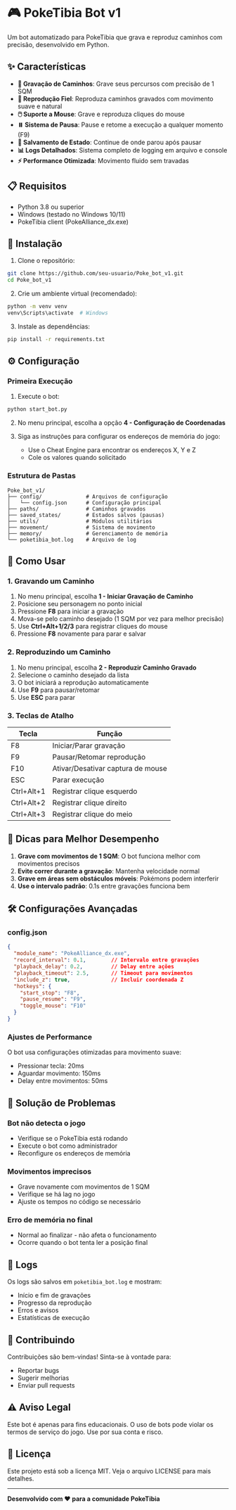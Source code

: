 # 🎮 PokeTibia Bot v1

Um bot automatizado para PokeTibia que grava e reproduz caminhos com precisão, desenvolvido em Python.

## ✨ Características

- **🎯 Gravação de Caminhos**: Grave seus percursos com precisão de 1 SQM
- **🔄 Reprodução Fiel**: Reproduza caminhos gravados com movimento suave e natural
- **🖱️ Suporte a Mouse**: Grave e reproduza cliques do mouse
- **⏸️ Sistema de Pausa**: Pause e retome a execução a qualquer momento (F9)
- **💾 Salvamento de Estado**: Continue de onde parou após pausar
- **📊 Logs Detalhados**: Sistema completo de logging em arquivo e console
- **⚡ Performance Otimizada**: Movimento fluido sem travadas

## 📋 Requisitos

- Python 3.8 ou superior
- Windows (testado no Windows 10/11)
- PokeTibia client (PokeAlliance_dx.exe)

## 🚀 Instalação

1. Clone o repositório:
```bash
git clone https://github.com/seu-usuario/Poke_bot_v1.git
cd Poke_bot_v1
```

2. Crie um ambiente virtual (recomendado):
```bash
python -m venv venv
venv\Scripts\activate  # Windows
```

3. Instale as dependências:
```bash
pip install -r requirements.txt
```

## ⚙️ Configuração

### Primeira Execução

1. Execute o bot:
```bash
python start_bot.py
```

2. No menu principal, escolha a opção **4 - Configuração de Coordenadas**

3. Siga as instruções para configurar os endereços de memória do jogo:
   - Use o Cheat Engine para encontrar os endereços X, Y e Z
   - Cole os valores quando solicitado

### Estrutura de Pastas

```
Poke_bot_v1/
├── config/              # Arquivos de configuração
│   └── config.json      # Configuração principal
├── paths/               # Caminhos gravados
├── saved_states/        # Estados salvos (pausas)
├── utils/               # Módulos utilitários
├── movement/            # Sistema de movimento
├── memory/              # Gerenciamento de memória
└── poketibia_bot.log    # Arquivo de log
```

## 📖 Como Usar

### 1. Gravando um Caminho

1. No menu principal, escolha **1 - Iniciar Gravação de Caminho**
2. Posicione seu personagem no ponto inicial
3. Pressione **F8** para iniciar a gravação
4. Mova-se pelo caminho desejado (1 SQM por vez para melhor precisão)
5. Use **Ctrl+Alt+1/2/3** para registrar cliques do mouse
6. Pressione **F8** novamente para parar e salvar

### 2. Reproduzindo um Caminho

1. No menu principal, escolha **2 - Reproduzir Caminho Gravado**
2. Selecione o caminho desejado da lista
3. O bot iniciará a reprodução automaticamente
4. Use **F9** para pausar/retomar
5. Use **ESC** para parar

### 3. Teclas de Atalho

| Tecla | Função |
|-------|---------|
| F8 | Iniciar/Parar gravação |
| F9 | Pausar/Retomar reprodução |
| F10 | Ativar/Desativar captura de mouse |
| ESC | Parar execução |
| Ctrl+Alt+1 | Registrar clique esquerdo |
| Ctrl+Alt+2 | Registrar clique direito |
| Ctrl+Alt+3 | Registrar clique do meio |

## 🎯 Dicas para Melhor Desempenho

1. **Grave com movimentos de 1 SQM**: O bot funciona melhor com movimentos precisos
2. **Evite correr durante a gravação**: Mantenha velocidade normal
3. **Grave em áreas sem obstáculos móveis**: Pokémons podem interferir
4. **Use o intervalo padrão**: 0.1s entre gravações funciona bem

## 🛠️ Configurações Avançadas

### config.json

```json
{
  "module_name": "PokeAlliance_dx.exe",
  "record_interval": 0.1,        // Intervalo entre gravações
  "playback_delay": 0.2,         // Delay entre ações
  "playback_timeout": 2.5,       // Timeout para movimentos
  "include_z": true,             // Incluir coordenada Z
  "hotkeys": {
    "start_stop": "F8",
    "pause_resume": "F9",
    "toggle_mouse": "F10"
  }
}
```

### Ajustes de Performance

O bot usa configurações otimizadas para movimento suave:
- Pressionar tecla: 20ms
- Aguardar movimento: 150ms
- Delay entre movimentos: 50ms

## 🔧 Solução de Problemas

### Bot não detecta o jogo
- Verifique se o PokeTibia está rodando
- Execute o bot como administrador
- Reconfigure os endereços de memória

### Movimentos imprecisos
- Grave novamente com movimentos de 1 SQM
- Verifique se há lag no jogo
- Ajuste os tempos no código se necessário

### Erro de memória no final
- Normal ao finalizar - não afeta o funcionamento
- Ocorre quando o bot tenta ler a posição final

## 📝 Logs

Os logs são salvos em `poketibia_bot.log` e mostram:
- Início e fim de gravações
- Progresso da reprodução
- Erros e avisos
- Estatísticas de execução

## 🤝 Contribuindo

Contribuições são bem-vindas! Sinta-se à vontade para:
- Reportar bugs
- Sugerir melhorias
- Enviar pull requests

## ⚠️ Aviso Legal

Este bot é apenas para fins educacionais. O uso de bots pode violar os termos de serviço do jogo. Use por sua conta e risco.

## 📄 Licença

Este projeto está sob a licença MIT. Veja o arquivo LICENSE para mais detalhes.

---

**Desenvolvido com ❤️ para a comunidade PokeTibia**